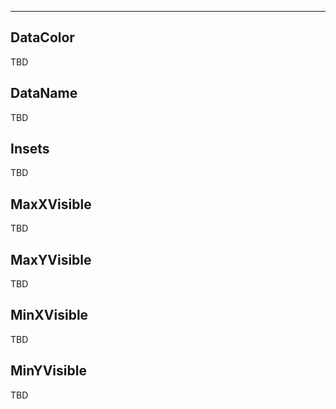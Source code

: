 ___

## DataColor

TBD

## DataName

TBD

## Insets

TBD

## MaxXVisible

TBD

## MaxYVisible

TBD

## MinXVisible

TBD

## MinYVisible

TBD